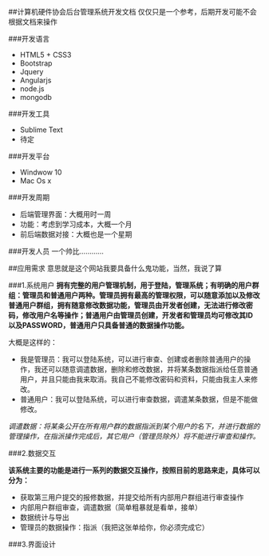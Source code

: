 ##计算机硬件协会后台管理系统开发文档
仅仅只是一个参考，后期开发可能不会根据文档来操作

###开发语言
* HTML5 + CSS3
* Bootstrap
* Jquery
* Angularjs
* node.js
* mongodb

###开发工具
* Sublime Text
* 待定

###开发平台
* Windwow 10 
* Mac Os x

###开发周期
* 后端管理界面：大概用时一周
* 功能：考虑到学习成本，大概一个月
* 前后端数据对接：大概也是一个星期

###开发人员
一个帅比…………

##应用需求
意思就是这个网站我要具备什么鬼功能，当然，我说了算

###1.系统用户
**拥有完整的用户管理机制，用于登陆，管理系统；有明确的用户群组：管理员和普通用户两种。管理员拥有最高的管理权限，可以随意添加以及修改普通用户群组，拥有随意修改数据功能，管理员由开发者创建，无法进行修改密码，修改用户名等操作；普通用户由管理员创建，开发者和管理员均可修改其ID以及PASSWORD，普通用户只具备普通的数据操作功能。**

大概是这样的：

* 我是管理员：我可以登陆系统，可以进行审查、创建或者删除普通用户的操作，我还可以随意调遣数据，删除和修改数据，并将某条数据指派给任意普通用户，并且只能由我来取消。我自己不能修改密码和资料，只能由我主人来修改。
* 普通用户：我可以登陆系统，可以进行审查数据，调遣某条数据，但是不能做修改。

*调遣数据：将某条公开在所有用户群的数据指派到某个用户的名下，并进行数据的管理操作，在指派操作完成后，其它用户（管理员除外）将不能进行审查和操作。*

###2.数据交互

**该系统主要的功能是进行一系列的数据交互操作，按照目前的思路来走，具体可以分为：**

* 获取第三用户提交的报修数据，并提交给所有内部用户群组进行审查操作
* 内部用户群组审查，调遣数据（简单粗暴就是看单，接单）
* 数据统计与导出
* 管理员的数据操作：指派（我把这张单给你，你必须完成它）

###3.界面设计









